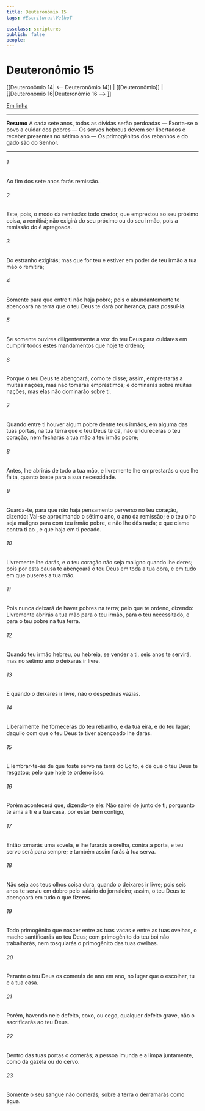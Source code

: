 ```yaml
---
title: Deuteronômio 15
tags: #Escrituras\VelhoT

cssclass: scriptures
publish: false
people:
---
```


# Deuteronômio 15
[[Deuteronômio 14| <-- Deuteronômio 14]] | [[Deuteronômio]] | [[Deuteronômio 16|Deuteronômio 16 --> ]]

[Em linha](https://churchofjesuschrist.org/study/scriptures/ot/deut/15?lang=por)

---
__Resumo__
A cada sete anos, todas as dívidas serão perdoadas — Exorta-se o povo a cuidar dos pobres — Os servos hebreus devem ser libertados e receber presentes no sétimo ano — Os primogênitos dos rebanhos e do gado são do Senhor.

---
###### 1 
Ao fim dos sete anos farás remissão.

###### 2 
Este, pois,  o modo da remissão:  todo credor, que emprestou ao seu próximo  coisa, a remitirá; não  exigirá do seu próximo ou do seu irmão, pois a remissão do  é apregoada.

###### 3 
Do estranho  exigirás; mas  que for teu e estiver em poder de teu irmão a tua mão o remitirá;

###### 4 
Somente para que entre ti não haja pobre; pois o  abundantemente te abençoará na terra que o  teu Deus te dará por herança, para possuí-la.

###### 5 
Se somente ouvires diligentemente a voz do  teu Deus para cuidares em cumprir todos estes mandamentos que hoje te ordeno;

###### 6 
Porque o  teu Deus te abençoará, como te disse; assim, emprestarás a muitas nações, mas não tomarás empréstimos; e dominarás sobre muitas nações, mas elas não dominarão sobre ti.

###### 7 
Quando entre ti houver algum pobre dentre teus irmãos, em alguma das tuas portas, na tua terra que o  teu Deus te dá, não endurecerás o teu coração, nem fecharás a tua mão a teu irmão  pobre;

###### 8 
Antes, lhe abrirás de todo a tua mão, e livremente lhe emprestarás o que lhe falta, quanto baste para a sua necessidade.

###### 9 
Guarda-te, para que não haja pensamento perverso no teu coração, dizendo: Vai-se aproximando o sétimo ano, o ano da remissão; e o teu olho seja maligno para com teu irmão pobre, e não lhe dês nada; e que  clame contra ti ao , e que haja em ti pecado.

###### 10 
Livremente lhe darás, e  o teu coração não seja maligno quando lhe deres; pois por esta causa te abençoará o  teu Deus em toda a tua obra, e em tudo em que puseres a tua mão.

###### 11 
Pois nunca deixará de haver pobres na terra; pelo que te ordeno, dizendo: Livremente abrirás a tua mão para o teu irmão, para o teu necessitado, e para o teu pobre na tua terra.

###### 12 
Quando teu irmão hebreu, ou  hebreia, se vender a ti, seis anos te servirá, mas no sétimo ano o deixarás ir livre.

###### 13 
E quando o deixares ir livre, não o despedirás  vazias.

###### 14 
Liberalmente lhe fornecerás do teu rebanho, e da tua eira, e do teu lagar; daquilo com que o  teu Deus te tiver abençoado lhe darás.

###### 15 
E lembrar-te-ás de que foste servo na terra do Egito, e de que o  teu Deus te resgatou; pelo que hoje te ordeno isso.

###### 16 
Porém acontecerá que, dizendo-te ele: Não sairei de junto de ti; porquanto te ama a ti e a tua casa, por estar bem contigo,

###### 17 
Então tomarás uma sovela, e lhe furarás a orelha, contra a porta, e teu servo será para sempre; e também assim farás à tua serva.

###### 18 
Não seja aos teus olhos coisa dura, quando o deixares ir livre; pois seis anos te serviu em dobro pelo salário do jornaleiro; assim, o  teu Deus te abençoará em tudo o que fizeres.

###### 19 
Todo primogênito que nascer entre as tuas vacas e entre as tuas ovelhas, o macho santificarás ao  teu Deus; com primogênito do teu boi não trabalharás, nem tosquiarás o primogênito das tuas ovelhas.

###### 20 
Perante o  teu Deus os comerás de ano em ano, no lugar que o  escolher, tu e a tua casa.

###### 21 
Porém, havendo nele  defeito,  coxo, ou cego,  qualquer defeito grave, não o sacrificarás ao  teu Deus.

###### 22 
Dentro das tuas portas o comerás; a pessoa imunda e a limpa  juntamente, como da gazela ou do cervo.

###### 23 
Somente o seu sangue não comerás; sobre a terra o derramarás como água.

